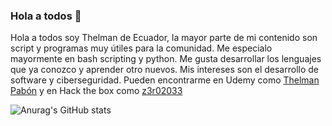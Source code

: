 ### Hola a todos 👋

Hola a todos soy Thelman de Ecuador, la mayor parte de mi contenido son script y programas muy útiles para la comunidad. Me especialo mayormente en bash scripting y python. Me gusta desarrollar los lenguajes que ya conozco y aprender otro nuevos. Mis intereses son el desarrollo de software y ciberseguridad.
Pueden encontrarme en Udemy como [Thelman Pabón](https://www.udemy.com/user/thelman/) y en Hack the box como [z3r02033](https://app.hackthebox.com/profile/580522) 

![Anurag's GitHub stats](https://github-readme-stats.vercel.app/api?username=Alcatraz2033&show_icons=true&theme=dracula)
